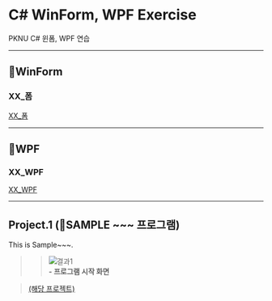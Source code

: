 # C# WinForm, WPF Exercise

PKNU C# 윈폼, WPF 연습

------------------------
## 📕WinForm

### XX_폼
[XX_폼](chap03)


------------------------
## 📙WPF

### XX_WPF
[XX_WPF](chap07)

------------------------
## Project.1 (📑SAMPLE ~~~ 프로그램)
This is Sample~~~.</br>

>>![결과1](images/1_1.JPG "프로그램 시작 화면")  
>>__- 프로그램 시작 화면__
>     
>           
>     

>[(해당 프로젝트)](MINI_PROJECT)
